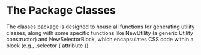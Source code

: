 # The Package Classes

The classes package is designed to house all functions for generating utility classes, along with some specific functions like NewUtility (a generic Utility constructor) and NewSelectorBlock, which encapsulates CSS code within a block (e.g., .selector { attribute }).